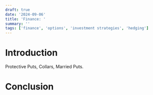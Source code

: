 ```yaml
---
draft: true
date: '2024-09-06'
title: 'Finance: '
summary: ''
tags: ['finance', 'options', 'investment strategies', 'hedging']
---
```


# Introduction

Protective Puts, Collars, Married Puts.

# Conclusion
